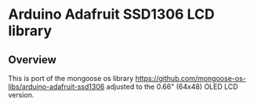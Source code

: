 # Arduino Adafruit SSD1306 LCD library


## Overview

This is port of the mongoose os library https://github.com/mongoose-os-libs/arduino-adafruit-ssd1306 adjusted to the 0.66" (64x48) OLED LCD version.